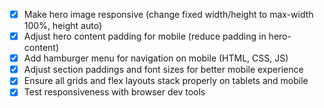 - [x] Make hero image responsive (change fixed width/height to max-width 100%, height auto)
- [x] Adjust hero content padding for mobile (reduce padding in hero-content)
- [x] Add hamburger menu for navigation on mobile (HTML, CSS, JS)
- [x] Adjust section paddings and font sizes for better mobile experience
- [x] Ensure all grids and flex layouts stack properly on tablets and mobile
- [x] Test responsiveness with browser dev tools

